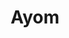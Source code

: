 ---
title:  "Ayom"
metadate: "hide"
categories: [ Participant, UI ]
image: "/assets/images/placeholder.png"
---